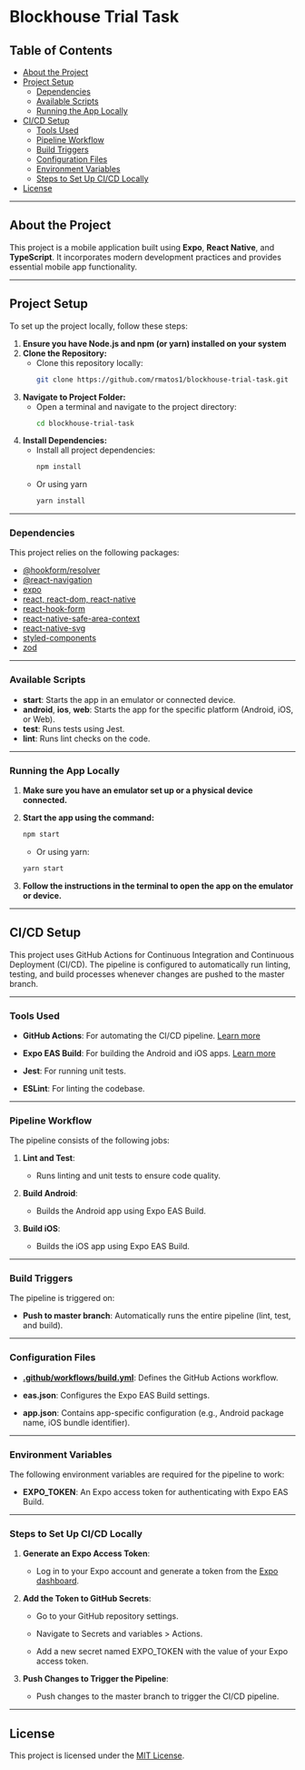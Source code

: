 # Blockhouse Trial Task

## Table of Contents

- [About the Project](#about-the-project)
- [Project Setup](#project-setup)
  - [Dependencies](#dependencies)
  - [Available Scripts](#available-scripts)
  - [Running the App Locally](#running-the-app-locally)
- [CI/CD Setup](#cicd-setup)
  - [Tools Used](#tools-used)
  - [Pipeline Workflow](#pipeline-workflow)
  - [Build Triggers](#build-triggers)
  - [Configuration Files](#configuration-files)
  - [Environment Variables](#environment-variables)
  - [Steps to Set Up CI/CD Locally](#steps-to-set-up-cicd-locally)
- [License](#license)

---

## About the Project

This project is a mobile application built using **Expo**, **React Native**, and **TypeScript**. It incorporates modern development practices and provides essential mobile app functionality.

---

## Project Setup

To set up the project locally, follow these steps:

1. **Ensure you have Node.js and npm (or yarn) installed on your system**
2. **Clone the Repository:**
   - Clone this repository locally:
     ```bash
     git clone https://github.com/rmatos1/blockhouse-trial-task.git
     ```
3. **Navigate to Project Folder:**
   - Open a terminal and navigate to the project directory:
     ```bash
     cd blockhouse-trial-task
     ```
4. **Install Dependencies:**
   - Install all project dependencies:
     ```bash
     npm install
     ```
   - Or using yarn
     ```bash
     yarn install
     ```

---

### Dependencies

This project relies on the following packages:

- [@hookform/resolver](https://www.npmjs.com/package/@hookform/resolvers)
- [@react-navigation](https://reactnavigation.org/)
- [expo](https://expo.dev/)
- [react, react-dom, react-native](https://reactnative.dev/)
- [react-hook-form](https://react-hook-form.com/)
- [react-native-safe-area-context](https://www.npmjs.com/package/react-native-safe-area-context)
- [react-native-svg](https://www.npmjs.com/package/react-native-svg)
- [styled-components](https://styled-components.com/)
- [zod](https://www.npmjs.com/package/zod)

---

### Available Scripts

- **start**: Starts the app in an emulator or connected device.
- **android**, **ios**, **web**: Starts the app for the specific platform (Android, iOS, or Web).
- **test**: Runs tests using Jest.
- **lint**: Runs lint checks on the code.

---

### Running the App Locally

1. **Make sure you have an emulator set up or a physical device connected.**
2. **Start the app using the command:**

   ```bash
   npm start
   ```

   - Or using yarn:

   ```bash
   yarn start
   ```

3. **Follow the instructions in the terminal to open the app on the emulator or device.**

---

## CI/CD Setup

This project uses GitHub Actions for Continuous Integration and Continuous Deployment (CI/CD). The pipeline is configured to automatically run linting, testing, and build processes whenever changes are pushed to the master branch.

---

### Tools Used

- **GitHub Actions**: For automating the CI/CD pipeline. [Learn more](https://docs.github.com/en/actions)

- **Expo EAS Build**: For building the Android and iOS apps. [Learn more](https://docs.expo.dev/build/introduction/)

- **Jest**: For running unit tests.

- **ESLint**: For linting the codebase.

---

### Pipeline Workflow

The pipeline consists of the following jobs:

1. **Lint and Test**:

   - Runs linting and unit tests to ensure code quality.

2. **Build Android**:

   - Builds the Android app using Expo EAS Build.

3. **Build iOS**:

   - Builds the iOS app using Expo EAS Build.

---

### Build Triggers

The pipeline is triggered on:

- **Push to master branch**: Automatically runs the entire pipeline (lint, test, and build).

---

### Configuration Files

- **[.github/workflows/build.yml](https://github.com/rmatos1/blockhouse-trial-task/blob/master/.github/workflows/build.yml)**: Defines the GitHub Actions workflow.

- **eas.json**: Configures the Expo EAS Build settings.

- **app.json**: Contains app-specific configuration (e.g., Android package name, iOS bundle identifier).

---

### Environment Variables

The following environment variables are required for the pipeline to work:

- **EXPO_TOKEN**: An Expo access token for authenticating with Expo EAS Build.

---

### Steps to Set Up CI/CD Locally

1. **Generate an Expo Access Token**:

   - Log in to your Expo account and generate a token from the [Expo dashboard](https://expo.dev/settings/access-tokens).

2. **Add the Token to GitHub Secrets**:

   - Go to your GitHub repository settings.

   - Navigate to Secrets and variables > Actions.

   - Add a new secret named EXPO_TOKEN with the value of your Expo access token.

3. **Push Changes to Trigger the Pipeline**:

   - Push changes to the master branch to trigger the CI/CD pipeline.

---

## License

This project is licensed under the [MIT License](LICENSE).
